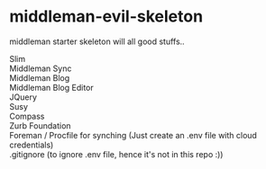 middleman-evil-skeleton
=======================

middleman starter skeleton will all good stuffs..

Slim   
Middleman Sync   
Middleman Blog    
Middleman Blog Editor    
JQuery    
Susy    
Compass    
Zurb Foundation    
Foreman / Procfile for synching (Just create an .env file with cloud credentials)     
.gitignore (to ignore .env file, hence it's not in this repo :))
